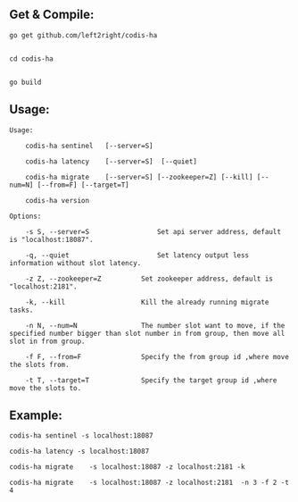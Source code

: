 
Get & Compile:
---------------

	go get github.com/left2right/codis-ha


	cd codis-ha


	go build

Usage:
---------------

	Usage:

		codis-ha sentinel   [--server=S]

		codis-ha latency  	[--server=S]  [--quiet]

		codis-ha migrate    [--server=S] [--zookeeper=Z] [--kill] [--num=N] [--from=F] [--target=T]
		
		codis-ha version

	Options:

		-s S, --server=S                 Set api server address, default is "localhost:18087".

		-q, --quiet            			 Set latency output less information without slot latency.

		-z Z, --zookeeper=Z          Set zookeeper address, default is "localhost:2181".

		-k, --kill                   Kill the already running migrate tasks.

		-n N, --num=N                The number slot want to move, if the specified number bigger than slot number in from group, then move all slot in from group.
	
		-f F, --from=F 				 Specify the from group id ,where move the slots from.
		
		-t T, --target=T             Specify the target group id ,where move the slots to.

Example:
---------------

	codis-ha sentinel -s localhost:18087

	codis-ha latency -s localhost:18087

	codis-ha migrate    -s localhost:18087 -z localhost:2181 -k 

	codis-ha migrate    -s localhost:18087 -z localhost:2181  -n 3 -f 2 -t 4


